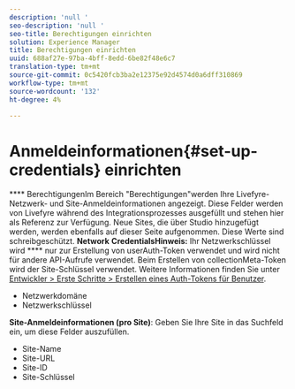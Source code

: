 ```yaml
---
description: 'null '
seo-description: 'null '
seo-title: Berechtigungen einrichten
solution: Experience Manager
title: Berechtigungen einrichten
uuid: 688af27e-97ba-4bff-8edd-6be82f48e6c7
translation-type: tm+mt
source-git-commit: 0c5420fcb3ba2e12375e92d4574d0a6dff310869
workflow-type: tm+mt
source-wordcount: '132'
ht-degree: 4%

---
```



# Anmeldeinformationen{#set-up-credentials} einrichten

**** BerechtigungenIm Bereich &quot;Berechtigungen&quot;werden Ihre Livefyre-Netzwerk- und Site-Anmeldeinformationen angezeigt. Diese Felder werden von Livefyre während des Integrationsprozesses ausgefüllt und stehen hier als Referenz zur Verfügung. Neue Sites, die über Studio hinzugefügt werden, werden ebenfalls auf dieser Seite aufgenommen. Diese Werte sind schreibgeschützt.
**Network** **CredentialsHinweis:** Ihr Netzwerkschlüssel wird  **** nur zur Erstellung von userAuth-Token verwendet und wird nicht für andere API-Aufrufe verwendet. Beim Erstellen von collectionMeta-Token wird der Site-Schlüssel verwendet. Weitere Informationen finden Sie unter [Entwickler > Erste Schritte > Erstellen eines Auth-Tokens für Benutzer](https://answers.livefyre.com/developers/getting-started/tokens/auth/).

* Netzwerkdomäne
* Netzwerkschlüssel

**Site-Anmeldeinformationen (pro Site)**: Geben Sie Ihre Site in das Suchfeld ein, um diese Felder auszufüllen.

* Site-Name
* Site-URL
* Site-ID
* Site-Schlüssel


